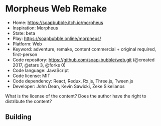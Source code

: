 # Morpheus Web Remake

- Home: https://soapbubble.itch.io/morpheus
- Inspiration: Morpheus
- State: beta
- Play: https://soapbubble.online/morpheus/
- Platform: Web
- Keyword: adventure, remake, content commercial + original required, first-person
- Code repository: https://github.com/soap-bubble/web.git (@created 2017, @stars 3, @forks 0)
- Code language: JavaScript
- Code license: MIT
- Code dependency: React, Redux, Rx.js, Three.js, Tween.js
- Developer: John Dean, Kevin Sawicki, Zeke Sikelianos

What is the license of the content? Does the author have the right to distribute the content?

## Building
